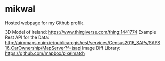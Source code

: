 # mikwal

Hosted webpage for my Github profile.

3D Model of Ireland: https://www.thingiverse.com/thing:1441774
Example Rest API for the Data: http://airomaps.nuim.ie/publicarcgis/rest/services/Census2016_SAPs/SAPS16_CarOwnership/MapServer?f=jsapi
Image Diff Library: https://github.com/mapbox/pixelmatch